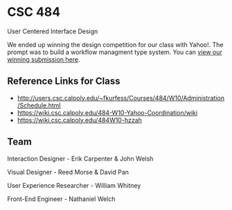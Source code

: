 # CSC 484

User Centered Interface Design

We ended up winning the design competition for our class with Yahoo!. The
prompt was to build a workflow managment type system. You can 
[view our winning submission here](http://icco.github.com/CSC484/).


## Reference Links for Class

 * http://users.csc.calpoly.edu/~fkurfess/Courses/484/W10/Administration/Schedule.html
 * https://wiki.csc.calpoly.edu/484-W10-Yahoo-Coordination/wiki
 * https://wiki.csc.calpoly.edu/484W10-hzzah

## Team

Interaction Designer - Erik Carpenter &amp; John Welsh

Visual Designer - Reed Morse &amp; David Pan

User Experience Researcher - William Whitney

Front-End Engineer - Nathaniel Welch
